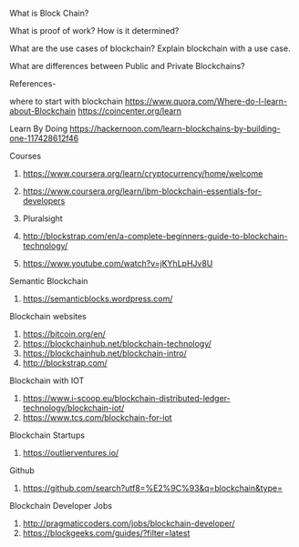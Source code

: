 What is Block Chain?

What is proof of work? How is it determined?

What are the use cases of blockchain? Explain blockchain with a use case.

What are differences between Public and Private Blockchains?



References-

where to start with blockchain
https://www.quora.com/Where-do-I-learn-about-Blockchain
https://coincenter.org/learn


Learn By Doing
https://hackernoon.com/learn-blockchains-by-building-one-117428612f46


Courses
1. https://www.coursera.org/learn/cryptocurrency/home/welcome
2. https://www.coursera.org/learn/ibm-blockchain-essentials-for-developers

2. Pluralsight
3. http://blockstrap.com/en/a-complete-beginners-guide-to-blockchain-technology/
4. https://www.youtube.com/watch?v=jKYhLpHJv8U




Semantic Blockchain
1. https://semanticblocks.wordpress.com/




Blockchain websites
1. https://bitcoin.org/en/
2. https://blockchainhub.net/blockchain-technology/
3. https://blockchainhub.net/blockchain-intro/
4. http://blockstrap.com/


Blockchain with IOT
1. https://www.i-scoop.eu/blockchain-distributed-ledger-technology/blockchain-iot/
2. https://www.tcs.com/blockchain-for-iot


Blockchain Startups
1. https://outlierventures.io/


Github
1. https://github.com/search?utf8=%E2%9C%93&q=blockchain&type=


Blockchain Developer Jobs 
1. http://pragmaticcoders.com/jobs/blockchain-developer/
2. https://blockgeeks.com/guides/?filter=latest
